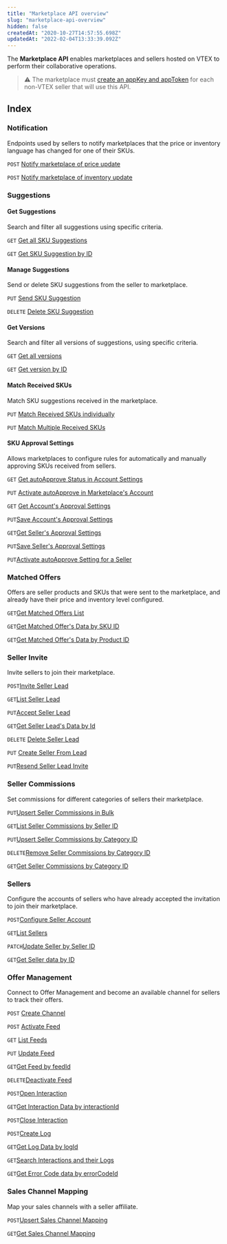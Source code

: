 ```yaml
---
title: "Marketplace API overview"
slug: "marketplace-api-overview"
hidden: false
createdAt: "2020-10-27T14:57:55.698Z"
updatedAt: "2022-02-04T13:33:39.092Z"
---
```


The **Marketplace API** enables marketplaces and sellers hosted on VTEX to perform their collaborative operations.  

>⚠️ The marketplace must [create an appKey and appToken](https://developers.vtex.com/docs/guides/getting-started-authentication) for each non-VTEX seller that will use this API.

## Index

### Notification

Endpoints used by sellers to notify marketplaces that the price or inventory language has changed for one of their SKUs.

`POST` [Notify marketplace of price update](https://developers.vtex.com/docs/api-reference/marketplace-apis#post-/notificator/-sellerId-/changenotification/-skuId-/price)

`POST` [Notify marketplace of inventory update](https://developers.vtex.com/docs/api-reference/marketplace-apis#post-/notificator/-sellerId-/changenotification/-skuId-/inventory)

### Suggestions

#### Get Suggestions

Search and filter all suggestions using specific criteria.

`GET` [Get all SKU Suggestions](https://developers.vtex.com/docs/api-reference/marketplace-apis-suggestions#get-/suggestions)

`GET` [Get SKU Suggestion by ID](https://developers.vtex.com/docs/api-reference/marketplace-apis-suggestions#get-/suggestions/-sellerId-/-sellerSkuId-)

#### Manage Suggestions

Send or delete SKU suggestions from the seller to marketplace.

`PUT` [Send SKU Suggestion](https://developers.vtex.com/docs/api-reference/marketplace-apis-suggestions#put-/suggestions/-sellerId-/-sellerSkuId-)

`DELETE` [Delete SKU Suggestion](https://developers.vtex.com/docs/api-reference/marketplace-apis-suggestions#delete-/suggestions/-sellerId-/-sellerSkuId-)

#### Get Versions

Search and filter all versions of suggestions, using specific criteria.

`GET` [Get all versions](https://developers.vtex.com/docs/api-reference/marketplace-apis-suggestions#get-/suggestions/-sellerId-/-sellerskuid-/versions)

`GET` [Get version by ID](https://developers.vtex.com/docs/api-reference/marketplace-apis-suggestions#get-/suggestions/-sellerId-/-sellerskuid-/versions/-version-)

#### Match Received SKUs

Match SKU suggestions received in the marketplace.

`PUT` [Match Received SKUs individually](https://developers.vtex.com/docs/api-reference/marketplace-apis-suggestions#put-/suggestions/-sellerId-/-sellerskuid-/versions/-version-/matches/-matchid-)

`PUT` [Match Multiple Received SKUs](https://developers.vtex.com/docs/api-reference/marketplace-apis-suggestions#put-/suggestions/matches/action/-actionName-)

#### SKU Approval Settings

Allows marketplaces to configure rules for automatically and manually approving SKUs received from sellers.

`GET` [Get autoApprove Status in Account Settings](https://developers.vtex.com/docs/api-reference/marketplace-apis-suggestions#get-/suggestions/configuration/autoapproval/toggle)

`PUT` [Activate autoApprove in Marketplace's Account](https://developers.vtex.com/docs/api-reference/marketplace-apis-suggestions#put-/suggestions/configuration/autoapproval/toggle)

`GET` [Get Account's Approval Settings](https://developers.vtex.com/docs/api-reference/marketplace-apis-suggestions#get-/suggestions/configuration)

`PUT`[Save Account's Approval Settings](https://developers.vtex.com/docs/api-reference/marketplace-apis-suggestions#put-/suggestions/configuration)  

`GET`[Get Seller's Approval Settings](https://developers.vtex.com/docs/api-reference/marketplace-apis-suggestions#get-/suggestions/configuration/seller/-sellerId-)  

`PUT`[Save Seller's Approval Settings](https://developers.vtex.com/docs/api-reference/marketplace-apis-suggestions#put-/suggestions/configuration/seller/-sellerId-)  

`PUT`[Activate autoApprove Setting for a Seller](https://developers.vtex.com/docs/api-reference/marketplace-apis-suggestions#put-/suggestions/configuration/autoapproval/toggle/seller/-sellerId-)  

### Matched Offers  

Offers are seller products and SKUs that were sent to the marketplace, and already have their price and inventory level configured.  

`GET`[Get Matched Offers List](https://developers.vtex.com/docs/api-reference/marketplace-apis#get-/offer-manager/pvt/offers)  

`GET`[Get Matched Offer's Data by SKU ID](https://developers.vtex.com/docs/api-reference/marketplace-apis#get-/offer-manager/pvt/product/-productId-/sku/-skuId-)  

`GET`[Get Matched Offer's Data by Product ID](https://developers.vtex.com/docs/api-reference/marketplace-apis#get-/offer-manager/pvt/product/-productId-)  

### Seller Invite  

Invite sellers to join their marketplace.  

`POST`[Invite Seller Lead](https://developers.vtex.com/docs/api-reference/marketplace-apis/#post-/seller-register/pvt/seller-leads)  

`GET`[List Seller Lead](https://developers.vtex.com/docs/api-reference/marketplace-apis/#get-/seller-register/pvt/seller-leads)  

`PUT`[Accept Seller Lead](https://developers.vtex.com/docs/api-reference/marketplace-apis/#put-/seller-register/pvt/seller-leads/-sellerLeadId-)  

`GET`[Get Seller Lead's Data by Id](https://developers.vtex.com/docs/api-reference/marketplace-apis/#get-/seller-register/pvt/seller-leads/-sellerLeadId-)  

`DELETE` [Delete Seller Lead](https://developers.vtex.com/docs/api-reference/marketplace-apis/#get-/seller-register/pvt/seller-leads/-sellerLeadId-)

`PUT` [Create Seller From Lead](https://developers.vtex.com/docs/api-reference/marketplace-apis/#put-/seller-register/pvt/seller-leads/-sellerLeadId-/seller)

`PUT`[Resend Seller Lead Invite](https://developers.vtex.com/docs/api-reference/marketplace-apis/#put-/seller-register/pvt/seller-leads/-sellerLeadId-/status)  

### Seller Commissions  

Set commissions for different categories of sellers their marketplace.  

`PUT`[Upsert Seller Commissions in Bulk](https://developers.vtex.com/docs/api-reference/marketplace-apis/#put-/seller-register/pvt/sellers/-sellerId-/commissions/categories)  

`GET`[List Seller Commissions by Seller ID](https://developers.vtex.com/docs/api-reference/marketplace-apis/#get-/seller-register/pvt/sellers/-sellerId-/commissions)  

`PUT`[Upsert Seller Commissions by Category ID](https://developers.vtex.com/docs/api-reference/marketplace-apis/#put-/seller-register/pvt/sellers/-sellerId-/commissions/-categoryId-)  

`DELETE`[Remove Seller Commissions by Category ID](https://developers.vtex.com/docs/api-reference/marketplace-apis/#delete-/seller-register/pvt/sellers/-sellerId-/commissions/-categoryId-)  

`GET`[Get Seller Commissions by Category ID](https://developers.vtex.com/docs/api-reference/marketplace-apis/#get-/seller-register/pvt/sellers/-sellerId-/commissions/-categoryId-)  

### Sellers  

Configure the accounts of sellers who have already accepted the invitation to join their marketplace.  

`POST`[Configure Seller Account](https://developers.vtex.com/docs/api-reference/marketplace-apis/#post-/seller-register/pvt/sellers)  

`GET`[List Sellers](https://developers.vtex.com/docs/api-reference/marketplace-apis/#get-/seller-register/pvt/sellers)  

`PATCH`[Update Seller by Seller ID](https://developers.vtex.com/docs/api-reference/marketplace-apis/#patch-/seller-register/pvt/sellers/-sellerId-)  

`GET`[Get Seller data by ID](https://developers.vtex.com/docs/api-reference/marketplace-apis/#get-/seller-register/pvt/sellers/-sellerId-)  

### Offer Management  

Connect to Offer Management and become an available channel for sellers to track their offers.

`POST` [Create Channel](https://developers.vtex.com/docs/api-reference/marketplace-apis-offer-management/#post-/api/sent-offers/channels)

`POST` [Activate Feed](https://developers.vtex.com/docs/api-reference/marketplace-apis-offer-management/#post-/api/sent-offers/feeds)

`GET` [List Feeds](https://developers.vtex.com/docs/api-reference/marketplace-apis-offer-management/#get-/api/sent-offers/feeds)

`PUT` [Update Feed](https://developers.vtex.com/docs/api-reference/marketplace-apis-offer-management/#put-/api/sent-offers/feeds/-feedId-)

`GET`[Get Feed by feedId](https://developers.vtex.com/docs/api-reference/marketplace-apis-offer-management/#get-/api/sent-offers/feeds/-feedId-)  

`DELETE`[Deactivate Feed](https://developers.vtex.com/docs/api-reference/marketplace-apis-offer-management/#delete-/api/sent-offers/feeds/-feedId-)  

`POST`[Open Interaction](https://developers.vtex.com/docs/api-reference/marketplace-apis-offer-management/#post-/api/sent-offers/feeds/-feedId-/skus/-skuId-/interactions)  

`GET`[Get Interaction Data by interactionId](https://developers.vtex.com/docs/api-reference/marketplace-apis-offer-management/#get-/api/sent-offers/feeds/-feedId-/skus/-skuId-/interactions/-interactionId-)  

`POST`[Close Interaction](https://developers.vtex.com/docs/api-reference/marketplace-apis-offer-management/#post-/api/sent-offers/feeds/-feedId-/skus/-skuId-/interactions/-interactionId-/close)  

`POST`[Create Log](https://developers.vtex.com/docs/api-reference/marketplace-apis-offer-management/#post-/api/sent-offers/feeds/-feedId-/skus/-skuId-/interactions/-interactionId-/logs)  

`GET`[Get Log Data by logId](https://developers.vtex.com/docs/api-reference/marketplace-apis-offer-management/#get-/api/sent-offers/feeds/-feedId-/skus/-skuId-/interactions/-interactionId-/logs/-logId-)  

`GET`[Search Interactions and their Logs](https://developers.vtex.com/docs/api-reference/marketplace-apis-offer-management/#get-/api/sent-offers/search/interactions)  

`GET`[Get Error Code data by errorCodeId](https://developers.vtex.com/docs/api-reference/marketplace-apis-offer-management/#get-/api/sent-offers/error-codes/-errorCodeId-)  

### Sales Channel Mapping  

Map your sales channels with a seller affiliate.  

`POST`[Upsert Sales Channel Mapping](https://developers.vtex.com/docs/api-reference/marketplace-apis/#put-/seller-register/pvt/sellers/-sellerId-/sales-channel/mapping)  

`GET`[Get Sales Channel Mapping](https://developers.vtex.com/docs/api-reference/marketplace-apis/#get-/seller-register/pvt/sellers/-sellerId-/sales-channel/mapping)  
